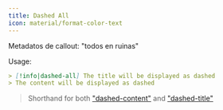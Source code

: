 ```yaml
---
title: Dashed All
icon: material/format-color-text
---
```


Metadatos de callout: "todos en ruinas"

Usage:

```md
> [!info|dashed-all] The title will be displayed as dashed
> The content will be displayed as dashed
```
> Shorthand for both ["dashed-content"](../content-styling/page-10.md)
> and ["dashed-title"](../title-styling/page-20.md)

